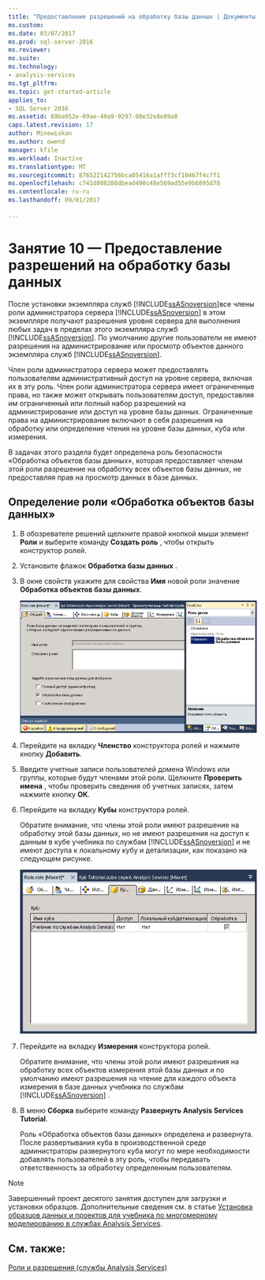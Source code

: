 ```yaml
---
title: "Предоставление разрешений на обработку базы данных | Документы Microsoft"
ms.custom: 
ms.date: 03/07/2017
ms.prod: sql-server-2016
ms.reviewer: 
ms.suite: 
ms.technology:
- analysis-services
ms.tgt_pltfrm: 
ms.topic: get-started-article
applies_to:
- SQL Server 2016
ms.assetid: 69ba952e-09ae-49a9-9297-00e32e8e89a8
caps.latest.revision: 17
author: Minewiskan
ms.author: owend
manager: kfile
ms.workload: Inactive
ms.translationtype: MT
ms.sourcegitcommit: 876522142756bca05416a1afff3cf10467f4c7f1
ms.openlocfilehash: c741d808288dbead490c48e569ad55e9b6895d78
ms.contentlocale: ru-ru
ms.lasthandoff: 09/01/2017

---
```

# <a name="lesson-10---granting-process-database-permissions"></a>Занятие 10 — Предоставление разрешений на обработку базы данных
После установки экземпляра служб [!INCLUDE[ssASnoversion](../includes/ssasnoversion-md.md)]все члены роли администратора сервера [!INCLUDE[ssASnoversion](../includes/ssasnoversion-md.md)] в этом экземпляре получают разрешения уровня сервера для выполнения любых задач в пределах этого экземпляра служб [!INCLUDE[ssASnoversion](../includes/ssasnoversion-md.md)]. По умолчанию другие пользователи не имеют разрешения на администрирование или просмотр объектов данного экземпляра служб [!INCLUDE[ssASnoversion](../includes/ssasnoversion-md.md)].  
  
Член роли администратора сервера может предоставлять пользователям административный доступ на уровне сервера, включая их в эту роль. Член роли администратора сервера имеет ограниченные права, но также может открывать пользователям доступ, предоставляя им ограниченный или полный набор разрешений на администрирование или доступ на уровне базы данных. Ограниченные права на администрирование включают в себя разрешения на обработку или определение чтения на уровне базы данных, куба или измерения.  
  
В задачах этого раздела будет определена роль безопасности «Обработка объектов базы данных», которая предоставляет членам этой роли разрешение на обработку всех объектов базы данных, не предоставляя прав на просмотр данных в базе данных.  
  
## <a name="defining-a-process-database-objects-security-role"></a>Определение роли «Обработка объектов базы данных»  
  
1.  В обозревателе решений щелкните правой кнопкой мыши элемент **Роли** и выберите команду **Создать роль** , чтобы открыть конструктор ролей.  
  
2.  Установите флажок **Обработка базы данных** .  
  
3.  В окне свойств укажите для свойства **Имя** новой роли значение **Обработка объектов базы данных**.  
  
    ![Конструктор ролей](../analysis-services/media/l10-security-1.png "конструктора ролей")  
  
4.  Перейдите на вкладку **Членство** конструктора ролей и нажмите кнопку **Добавить**.  
  
5.  Введите учетные записи пользователей домена Windows или группы, которые будут членами этой роли. Щелкните **Проверить имена** , чтобы проверить сведения об учетных записях, затем нажмите кнопку **ОК**.  
  
6.  Перейдите на вкладку **Кубы** конструктора ролей.  
  
    Обратите внимание, что члены этой роли имеют разрешение на обработку этой базы данных, но не имеют разрешения на доступ к данным в кубе учебника по службам [!INCLUDE[ssASnoversion](../includes/ssasnoversion-md.md)] и не имеют доступа к локальному кубу и детализации, как показано на следующем рисунке.  
  
    ![Вкладка «кубы» конструктора ролей](../analysis-services/media/l10-security-2.png "вкладка «кубы» конструктора ролей")  
  
7.  Перейдите на вкладку **Измерения** конструктора ролей.  
  
    Обратите внимание, что члены этой роли имеют разрешения на обработку всех объектов измерения этой базы данных и по умолчанию имеют разрешения на чтение для каждого объекта измерения в базе данных учебника по службам [!INCLUDE[ssASnoversion](../includes/ssasnoversion-md.md)] .  
  
8.  В меню **Сборка** выберите команду **Развернуть Analysis Services Tutorial**.  
  
    Роль «Обработка объектов базы данных» определена и развернута. После развертывания куба в производственной среде администраторы развернутого куба могут по мере необходимости добавлять пользователей в эту роль, чтобы передавать ответственность за обработку определенным пользователям.  
  
> [!NOTE]  
> Завершенный проект десятого занятия доступен для загрузки и установки образцов. Дополнительные сведения см. в статье [Установка образцов данных и проектов для учебника по многомерному моделированию в службах Analysis Services](../analysis-services/install-sample-data-and-projects.md).  
  
## <a name="see-also"></a>См. также:  
[Роли и разрешения (службы Analysis Services)](../analysis-services/multidimensional-models/roles-and-permissions-analysis-services.md)  
  
  
  

